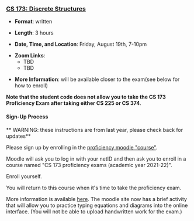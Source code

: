 <!---
Feel free to change this link if there is something more appropriate.
Do not change the anchor name.
-->

### <a name="CS173" class="anchor"></a>[CS 173: Discrete Structures](https://wiki.illinois.edu/wiki/display/cs173/Home)

* **Format**: written
<!--- -->
* **Length**: 3 hours
<!--- -->
* **Date, Time, and Location**:  Friday, August 19th, 7-10pm
<!--- -->
* **Zoom Links**: 
   * TBD
   * TBD

<!--- -->
* **More Information**: will be available closer to the exam(see below for how to enroll)

**Note that the student code does not allow you to take the CS 173 Proficiency Exam after taking either CS 225 or CS 374**.

#### Sign-Up Process

** WARNING:   these instructions are from last year, please check back for updates**

Please sign up by enrolling in the [proficiency moodle "course"](https://learn.illinois.edu/course/view.php?id=60633).
<!--- -->
Moodle will ask you to log in with your netID and then ask you to enroll in a
course named "CS 173 proficiency exams (academic year 2021-22)".
<!--- -->
Enroll yourself.
<!--- -->
You will return to this course when it's time to take the proficiency
exam.


More information is available [here](https://wiki.illinois.edu/wiki/display/cs173/Home).   The moodle site now has a brief activity that will allow you to practice typing equations and diagrams into the online interface.    (You will not be able to upload handwritten work for the exam.)
